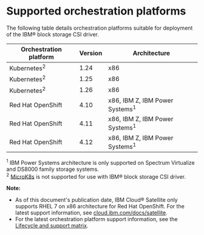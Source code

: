 # Supported orchestration platforms

The following table details orchestration platforms suitable for deployment of the IBM® block storage CSI driver.

|Orchestration platform|Version|Architecture|
|----------------------|-------|------------|
|Kubernetes<sup>2</sup>|1.24|x86|
|Kubernetes<sup>2</sup>|1.25|x86|
|Kubernetes<sup>2</sup>|1.26|x86|
|Red Hat OpenShift|4.10|x86, IBM Z, IBM Power Systems<sup>1</sup>|
|Red Hat OpenShift|4.11|x86, IBM Z, IBM Power Systems<sup>1</sup>|
|Red Hat OpenShift|4.12|x86, IBM Z, IBM Power Systems<sup>1</sup>|

<sup>1</sup> IBM Power Systems architecture is only supported on Spectrum Virtualize and DS8000 family storage systems.<br>
<sup>2</sup> [MicroK8s](https://microk8s.io/) is not supported for use with IBM® block storage CSI driver.

**Note:** 
- As of this document's publication date, IBM Cloud® Satellite only supports RHEL 7 on x86 architecture for Red Hat OpenShift. For the latest support information, see [cloud.ibm.com/docs/satellite](https://cloud.ibm.com/docs/satellite).
- For the latest orchestration platform support information, see the [Lifecycle and support matrix](https://www.ibm.com/docs/en/stg-block-csi-driver?topic=SSRQ8T/landing/csi_lifecycle_support_matrix.html).
